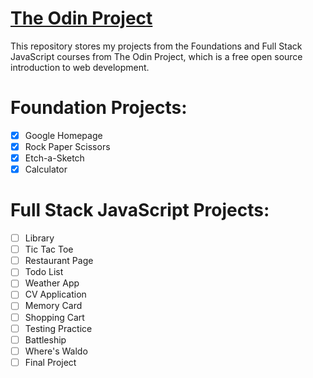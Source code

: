 # <a href="https://www.theodinproject.com/">The Odin Project</a>

<p>This repository stores my projects from the Foundations and Full Stack JavaScript courses from The Odin Project, which is a free open source introduction to web development.</p>

# Foundation Projects:

- [x] Google Homepage
- [x] Rock Paper Scissors
- [x] Etch-a-Sketch
- [x] Calculator

# Full Stack JavaScript Projects:

- [ ] Library
- [ ] Tic Tac Toe
- [ ] Restaurant Page
- [ ] Todo List
- [ ] Weather App
- [ ] CV Application
- [ ] Memory Card
- [ ] Shopping Cart
- [ ] Testing Practice
- [ ] Battleship
- [ ] Where's Waldo
- [ ] Final Project
